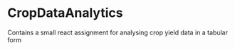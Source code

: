# CropDataAnalytics
Contains a small react assignment for analysing crop yield data in a tabular form
